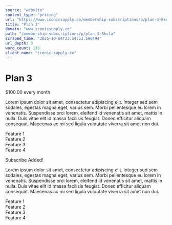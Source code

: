 ```yaml
---
source: "website"
content_type: "pricing"
url: "https://www.iconicsupply.co/membership-subscriptions/p/plan-3-8kcla"
title: "Plan 3"
domain: "www.iconicsupply.co"
path: "/membership-subscriptions/p/plan-3-8kcla"
scraped_time: "2025-10-04T23:54:53.590494"
url_depth: 3
word_count: 136
client_name: "iconic-supply-co"
---
```


# Plan 3

$100.00 every month

Lorem ipsum dolor sit amet, consectetur adipiscing elit. Integer sed sem sodales, egestas magna eget, varius sem. Morbi pellentesque eu lorem in venenatis. Suspendisse orci lorem, eleifend id venenatis sit amet, mattis in nulla. Duis vitae elit id massa facilisis feugiat. Donec efficitur aliquam consequat. Maecenas ac mi sed ligula vulputate viverra sit amet non dui.

Feature 1  
Feature 2  
Feature 3  
Feature 4

Subscribe Added!

Lorem ipsum dolor sit amet, consectetur adipiscing elit. Integer sed sem sodales, egestas magna eget, varius sem. Morbi pellentesque eu lorem in venenatis. Suspendisse orci lorem, eleifend id venenatis sit amet, mattis in nulla. Duis vitae elit id massa facilisis feugiat. Donec efficitur aliquam consequat. Maecenas ac mi sed ligula vulputate viverra sit amet non dui.

Feature 1  
Feature 2  
Feature 3  
Feature 4